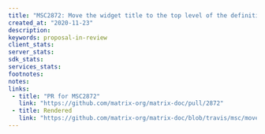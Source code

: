 ```yaml
---
title: "MSC2872: Move the widget title to the top level of the definition"
created_at: "2020-11-23"
description:
keywords: proposal-in-review
client_stats:
server_stats:
sdk_stats:
services_stats:
footnotes:
notes:
links:
 - title: "PR for MSC2872"
   link: "https://github.com/matrix-org/matrix-doc/pull/2872"
 - title: Rendered
   link: "https://github.com/matrix-org/matrix-doc/blob/travis/msc/move-widget-title/proposals/2872-move-widget-title-prop.md"
---
```

